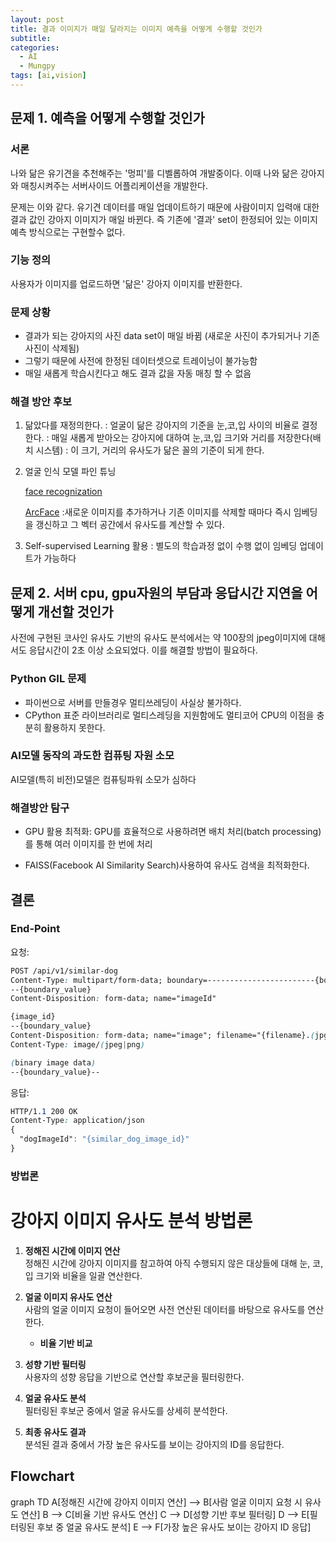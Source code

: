 ```yaml
---
layout: post
title: 결과 이미지가 매일 달라지는 이미지 예측을 어떻게 수행할 것인가
subtitle: 
categories: 
  - AI
  - Mungpy
tags: [ai,vision]
---
```


## 문제 1. 예측을 어떻게 수행할 것인가

### 서론

나와 닮은 유기견을 추천해주는 '멍피'를 디벨롭하여 개발중이다.
이때 나와 닮은 강아지와 매칭시켜주는 서버사이드 어플리케이션을 개발한다.

문제는 이와 같다.
유기견 데이터를 매일 업데이트하기 때문에 사람이미지 입력애 대한 결과 값인 강아지 이미지가
매일 바뀐다.
즉 기존에 '결과' set이 한정되어 있는 이미지 예측 방식으로는 구현할수 없다.

### 기능 정의

사용자가 이미지를 업로드하면 '닮은' 강아지 이미지를 반환한다.

### 문제 상황

- 결과가 되는 강아지의 사진 data set이 매일 바뀜 (새로운 사진이 추가되거나 기존 사진이 삭제됨)
- 그렇기 때문에 사전에 한정된 데이터셋으로 트레이닝이 불가능함
- 매일 새롭게 학습시킨다고 해도 결과 값을 자동 매칭 할 수 없음

### 해결 방안 후보

1. 닮았다를 재정의한다.
   : 얼굴이 닮은 강아지의 기준을 눈,코,입 사이의 비율로 결정한다.
   : 매일 새롭게 받아오는 강아지에 대하여 눈,코,입 크기와 거리를 저장한다(배치 시스템)
   : 이 크기, 거리의 유사도가 닮은 꼴의 기준이 되게 한다.

   
2. 얼굴 인식 모델 파인 튜닝
   
    [face recognization](https://www.nature.com/articles/s41598-023-49522-2)
    
    [ArcFace](https://butter-shower.tistory.com/237)
    :새로운 이미지를 추가하거나 기존 이미지를 삭제할 때마다 즉시 임베딩을 갱신하고 그 벡터 공간에서 유사도를 계산할 수 있다.

3.  Self-supervised Learning 활용
   : 별도의 학습과정 없이 수행 없이 임베딩 업데이트가 가능하다

## 문제 2. 서버 cpu, gpu자원의 부담과 응답시간 지연을 어떻게 개선할 것인가

사전에 구현된 코사인 유사도 기반의 유사도 분석에서는 약 100장의 jpeg이미지에 대해서도
응답시간이 2초 이상 소요되었다.
이를 해결할 방법이 필요하다.

### Python GIL 문제

- 파이썬으로 서버를 만들경우 멀티쓰레딩이 사실상 불가하다.
- CPython 표준 라이브러리로 멀티스레딩을 지원함에도 멀티코어 CPU의 이점을 충분히 활용하지 못한다.

### AI모델 동작의 과도한 컴퓨팅 자원 소모

AI모델(특히 비전)모델은 컴퓨팅파워 소모가 심하다


### 해결방안 탐구

- GPU 활용 최적화: GPU를 효율적으로 사용하려면 배치 처리(batch processing)를 통해 여러 이미지를 한 번에 처리

- FAISS(Facebook AI Similarity Search)사용하여 유사도 검색을 최적화한다.

## 결론

### End-Point

요청:

```css
POST /api/v1/similar-dog
Content-Type: multipart/form-data; boundary=------------------------{boundary_value}
--{boundary_value}
Content-Disposition: form-data; name="imageId"

{image_id}
--{boundary_value}
Content-Disposition: form-data; name="image"; filename="{filename}.(jpg|jpeg|png)"
Content-Type: image/(jpeg|png)

(binary image data)
--{boundary_value}--
```

응답:

```css
HTTP/1.1 200 OK
Content-Type: application/json
{
  "dogImageId": "{similar_dog_image_id}"
}

```

### 방법론

# 강아지 이미지 유사도 분석 방법론

1. **정해진 시간에 이미지 연산**  
   정해진 시간에 강아지 이미지를 참고하여 아직 수행되지 않은 대상들에 대해 눈, 코, 입 크기와 비율을 일괄 연산한다.

2. **얼굴 이미지 유사도 연산**  
   사람의 얼굴 이미지 요청이 들어오면 사전 연산된 데이터를 바탕으로 유사도를 연산한다.  
   - **비율 기반 비교**

3. **성향 기반 필터링**  
   사용자의 성향 응답을 기반으로 연산할 후보군을 필터링한다.

4. **얼굴 유사도 분석**  
   필터링된 후보군 중에서 얼굴 유사도를 상세히 분석한다.

5. **최종 유사도 결과**  
   분석된 결과 중에서 가장 높은 유사도를 보이는 강아지의 ID를 응답한다.

## Flowchart

<script src="https://cdn.jsdelivr.net/npm/mermaid/dist/mermaid.min.js"></script>
<script>
  mermaid.initialize({startOnLoad:true});
</script>

<div class="mermaid">
  graph TD
    A[정해진 시간에 강아지 이미지 연산] --> B[사람 얼굴 이미지 요청 시 유사도 연산]
    B --> C[비율 기반 유사도 연산]
    C --> D[성향 기반 후보 필터링]
    D --> E[필터링된 후보 중 얼굴 유사도 분석]
    E --> F[가장 높은 유사도 보이는 강아지 ID 응답]
</div>

